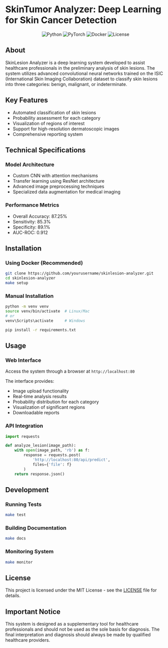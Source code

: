 # SkinTumor Analyzer: Deep Learning for Skin Cancer Detection

<div align="center">

![Python](https://img.shields.io/badge/Python-3.10-blue.svg)
![PyTorch](https://img.shields.io/badge/PyTorch-2.0-red.svg)
![Docker](https://img.shields.io/badge/Docker-20.10-blue.svg)
![License](https://img.shields.io/badge/license-MIT-green.svg)

</div>

## About

SkinLesion Analyzer is a deep learning system developed to assist healthcare professionals in the preliminary analysis of skin lesions. The system utilizes advanced convolutional neural networks trained on the ISIC (International Skin Imaging Collaboration) dataset to classify skin lesions into three categories: benign, malignant, or indeterminate.

## Key Features

- Automated classification of skin lesions
- Probability assessment for each category
- Visualization of regions of interest
- Support for high-resolution dermatoscopic images
- Comprehensive reporting system

## Technical Specifications

### Model Architecture
- Custom CNN with attention mechanisms
- Transfer learning using ResNet architecture
- Advanced image preprocessing techniques
- Specialized data augmentation for medical imaging

### Performance Metrics
- Overall Accuracy: 87.25%
- Sensitivity: 85.3%
- Specificity: 89.1%
- AUC-ROC: 0.912

## Installation

### Using Docker (Recommended)
```bash
git clone https://github.com/yourusername/skinlesion-analyzer.git
cd skinlesion-analyzer
make setup
```

### Manual Installation
```bash
python -m venv venv
source venv/bin/activate  # Linux/Mac
# or
venv\Scripts\activate     # Windows

pip install -r requirements.txt
```

## Usage

### Web Interface
Access the system through a browser at `http://localhost:80`

The interface provides:
- Image upload functionality
- Real-time analysis results
- Probability distribution for each category
- Visualization of significant regions
- Downloadable reports

### API Integration
```python
import requests

def analyze_lesion(image_path):
    with open(image_path, 'rb') as f:
        response = requests.post(
            'http://localhost:80/api/predict',
            files={'file': f}
        )
    return response.json()
```

## Development

### Running Tests
```bash
make test
```

### Building Documentation
```bash
make docs
```

### Monitoring System
```bash
make monitor
```

## License

This project is licensed under the MIT License - see the [LICENSE](LICENSE) file for details.

## Important Notice

This system is designed as a supplementary tool for healthcare professionals and should not be used as the sole basis for diagnosis. The final interpretation and diagnosis should always be made by qualified healthcare providers.
